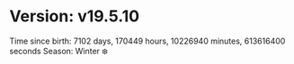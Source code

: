 # Version: v19.5.10
Time since birth: 7102 days, 170449 hours, 10226940 minutes, 613616400 seconds
Season: Winter ❄️
